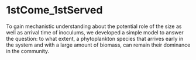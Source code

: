 # 1stCome_1stServed
To gain mechanistic understanding about the potential role of the size as well as arrival time of inoculums, we developed a simple model to answer the question: to what extent, a phytoplankton species that arrives early in the system and with a large amount of biomass, can remain their dominance in the community.
